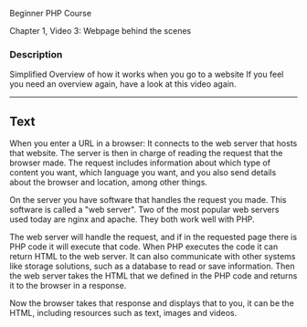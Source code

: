 Beginner PHP Course

Chapter 1, Video 3: Webpage behind the scenes

### Description
Simplified Overview of how it works when you go to a website
If you feel you need an overview again, have a look at this video again.

---- 

## Text
When you enter a URL in a browser: It connects to the web server that hosts that website. The server is then in charge of reading the request that the browser made. 
The request includes information about which type of content you want, which language you want, and you also send details about the browser and location, among other things. 

On the server you have software that handles the request you made. This software is called a "web server". Two of the most popular web servers used today are nginx and apache. They both work well with PHP.

The web server will handle the request, and if in the requested page there is PHP code it will execute that code. 
When PHP executes the code it can return HTML to the web server. 
It can also communicate with other systems like storage solutions, such as a database to read or save information.
Then the web server takes the HTML that we defined in the PHP code and returns it to the browser in a response.

Now the browser takes that response and displays that to you, it can be the HTML, including resources such as text, images and videos.